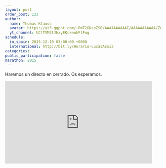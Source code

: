 ```yaml
---
layout: post
order_post: 133
author:
  name: Thomas Klauss
  avatar: https://yt3.ggpht.com/-RmT2GKcoZS0/AAAAAAAAAAI/AAAAAAAAAAA/Zqd0OElb99Q/s88-c-k-no/photo.jpg
  yt_channel: UCfTVM3tJhxyEKckeukFlFwg
schedule:
  in_spain: 2015-12-10 03:00:00 +0000
  international: http://bit.ly/Horario-LucasAssi3
categories:
public_participation: false
marathon: 2015
---
```

Haremos un directo en cerrado. Os esperamos.

<iframe width="475" height="267" src="https://www.youtube.com/embed/6k_PpbDjkIY" frameborder="0" allowfullscreen></iframe>
